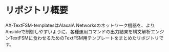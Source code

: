 # リポジトリ概要

AX-TextFSM-templatesはAlaxalA Networksのネットワーク機器を、よりAnsibleで制御しやすいように、各種運用コマンドの出力結果を構文解析エンジンTextFSMに食わせるためのTextFSM用テンプレートをまとめたリポジトリです。
